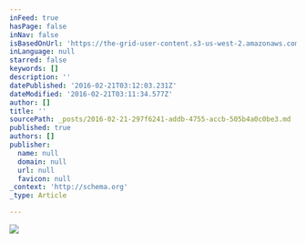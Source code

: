 ```yaml
---
inFeed: true
hasPage: false
inNav: false
isBasedOnUrl: 'https://the-grid-user-content.s3-us-west-2.amazonaws.com/ea004cbc-f9c9-4eeb-9997-7ced64ff718c.png'
inLanguage: null
starred: false
keywords: []
description: ''
datePublished: '2016-02-21T03:12:03.231Z'
dateModified: '2016-02-21T03:11:34.577Z'
author: []
title: ''
sourcePath: _posts/2016-02-21-297f6241-addb-4755-accb-505b4a0c0be3.md
published: true
authors: []
publisher:
  name: null
  domain: null
  url: null
  favicon: null
_context: 'http://schema.org'
_type: Article

---
```

![](https://the-grid-user-content.s3-us-west-2.amazonaws.com/ea004cbc-f9c9-4eeb-9997-7ced64ff718c.png)